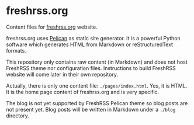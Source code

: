 # freshrss.org

Content files for [freshrss.org](http://freshrss.org) website.

freshrss.org uses [Pelican](http://getpelican.com/) as static site generator. It is a powerful Python software which generates HTML from Markdown or reStructuredText formats.

This repository only contains raw content (in Markdown) and does not host FreshRSS theme nor configuration files. Instructions to build FreshRSS website will come later in their own repository.

Actually, there is only one content file: `./pages/index.html`. Yes, it is HTML. It is the home page content of freshrss.org and is very specific.

The blog is not yet supported by FreshRSS Pelican theme so blog posts are not present yet. Blog posts will be written in Markdown under a `./blog` directory.
